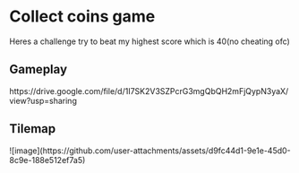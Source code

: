 <h1>Collect coins game</h1>
Heres a challenge try to beat my highest score which is 40(no cheating ofc)
<h2>Gameplay</h2>
https://drive.google.com/file/d/1I7SK2V3SZPcrG3mgQbQH2mFjQypN3yaX/view?usp=sharing
<h2>Tilemap</h2>
![image](https://github.com/user-attachments/assets/d9fc44d1-9e1e-45d0-8c9e-188e512ef7a5)
